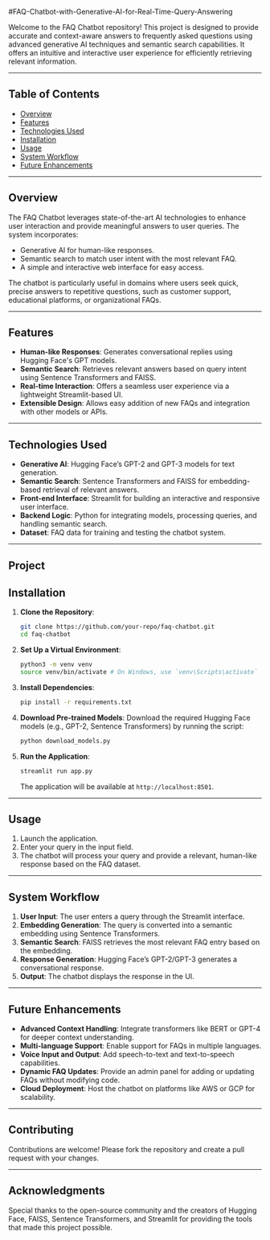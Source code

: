 #FAQ-Chatbot-with-Generative-AI-for-Real-Time-Query-Answering

Welcome to the FAQ Chatbot repository! This project is designed to provide accurate and context-aware answers to frequently asked questions using advanced generative AI techniques and semantic search capabilities. It offers an intuitive and interactive user experience for efficiently retrieving relevant information.

---

## Table of Contents
- [Overview](#overview)
- [Features](#features)
- [Technologies Used](#technologies-used)
- [Installation](#installation)
- [Usage](#usage)
- [System Workflow](#system-workflow)
- [Future Enhancements](#future-enhancements)

---

## Overview
The FAQ Chatbot leverages state-of-the-art AI technologies to enhance user interaction and provide meaningful answers to user queries. The system incorporates:
- Generative AI for human-like responses.
- Semantic search to match user intent with the most relevant FAQ.
- A simple and interactive web interface for easy access.

The chatbot is particularly useful in domains where users seek quick, precise answers to repetitive questions, such as customer support, educational platforms, or organizational FAQs.

---

## Features
- **Human-like Responses**: Generates conversational replies using Hugging Face's GPT models.
- **Semantic Search**: Retrieves relevant answers based on query intent using Sentence Transformers and FAISS.
- **Real-time Interaction**: Offers a seamless user experience via a lightweight Streamlit-based UI.
- **Extensible Design**: Allows easy addition of new FAQs and integration with other models or APIs.

---

## Technologies Used
- **Generative AI**: Hugging Face’s GPT-2 and GPT-3 models for text generation.
- **Semantic Search**: Sentence Transformers and FAISS for embedding-based retrieval of relevant answers.
- **Front-end Interface**: Streamlit for building an interactive and responsive user interface.
- **Backend Logic**: Python for integrating models, processing queries, and handling semantic search.
- **Dataset**: FAQ data for training and testing the chatbot system.

---

## Project
  
## Installation

1. **Clone the Repository**:
   ```bash
   git clone https://github.com/your-repo/faq-chatbot.git
   cd faq-chatbot
   ```

2. **Set Up a Virtual Environment**:
   ```bash
   python3 -m venv venv
   source venv/bin/activate # On Windows, use `venv\Scripts\activate`
   ```

3. **Install Dependencies**:
   ```bash
   pip install -r requirements.txt
   ```

4. **Download Pre-trained Models**:
   Download the required Hugging Face models (e.g., GPT-2, Sentence Transformers) by running the script:
   ```bash
   python download_models.py
   ```

5. **Run the Application**:
   ```bash
   streamlit run app.py
   ```
   The application will be available at `http://localhost:8501`.

---

## Usage
1. Launch the application.
2. Enter your query in the input field.
3. The chatbot will process your query and provide a relevant, human-like response based on the FAQ dataset.

---

## System Workflow
1. **User Input**: The user enters a query through the Streamlit interface.
2. **Embedding Generation**: The query is converted into a semantic embedding using Sentence Transformers.
3. **Semantic Search**: FAISS retrieves the most relevant FAQ entry based on the embedding.
4. **Response Generation**: Hugging Face’s GPT-2/GPT-3 generates a conversational response.
5. **Output**: The chatbot displays the response in the UI.

---
## Future Enhancements
- **Advanced Context Handling**: Integrate transformers like BERT or GPT-4 for deeper context understanding.
- **Multi-language Support**: Enable support for FAQs in multiple languages.
- **Voice Input and Output**: Add speech-to-text and text-to-speech capabilities.
- **Dynamic FAQ Updates**: Provide an admin panel for adding or updating FAQs without modifying code.
- **Cloud Deployment**: Host the chatbot on platforms like AWS or GCP for scalability.

---

## Contributing
Contributions are welcome! Please fork the repository and create a pull request with your changes.

---

## Acknowledgments
Special thanks to the open-source community and the creators of Hugging Face, FAISS, Sentence Transformers, and Streamlit for providing the tools that made this project possible.
